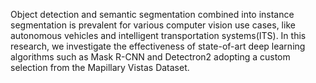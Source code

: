 Object detection and semantic segmentation combined into instance segmentation is prevalent for various computer vision use cases, like autonomous vehicles and intelligent
transportation systems(ITS). In this research, we investigate the
effectiveness of state-of-art deep learning algorithms such as
Mask R-CNN and Detectron2 adopting a custom selection from
the Mapillary Vistas Dataset.
